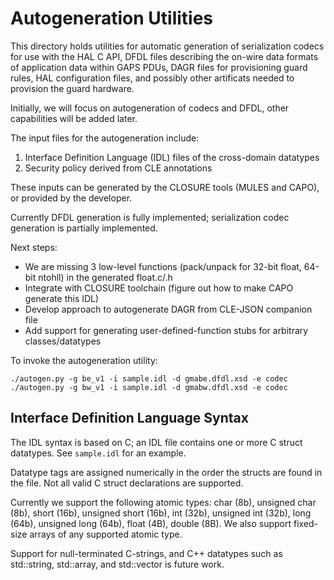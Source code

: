 # Autogeneration Utilities

This directory holds utilities for automatic generation of serialization codecs
for use with the HAL C API, DFDL files describing the on-wire data formats of
application data within GAPS PDUs,  DAGR files for provisioning guard rules,
HAL configuration files, and possibly other artificats needed to provision 
the guard hardware.  

Initially, we will focus on autogeneration of codecs and DFDL, other capabilities 
will be added later.

The input files for the autogeneration include: 
  1. Interface Definition Language (IDL) files of the cross-domain datatypes
  2. Security policy derived from CLE annotations 

These inputs can be generated by the CLOSURE tools (MULES and CAPO), or provided by the developer.

Currently DFDL generation is fully implemented; serialization codec generation is partially implemented.

Next steps:

 * We are missing 3 low-level functions (pack/unpack for 32-bit float, 64-bit ntohll) in the generated float.c/.h
 * Integrate with CLOSURE toolchain (figure out how to make CAPO generate this IDL)
 * Develop approach to autogenerate DAGR from CLE-JSON companion file 
 * Add support for generating user-defined-function stubs for arbitrary classes/datatypes 

To invoke the autogeneration utility:
```
./autogen.py -g be_v1 -i sample.idl -d gmabe.dfdl.xsd -e codec
./autogen.py -g bw_v1 -i sample.idl -d gmabw.dfdl.xsd -e codec
```

## Interface Definition Language Syntax

The IDL syntax is based on C; an IDL file contains one or more C struct datatypes. 
See `sample.idl` for an example.

Datatype tags are assigned numerically in the order the structs are found in the file.
Not all valid C struct declarations are supported.

Currently we support the following atomic types: char (8b), unsigned char (8b), short (16b),
unsigned short (16b), int (32b), unsigned int (32b), long (64b), unsigned long (64b), float (4B), 
double (8B). We also support fixed-size arrays of any supported atomic type.

Support for null-terminated C-strings, and C++ datatypes such as std::string,
std::array, and std::vector is future work.

